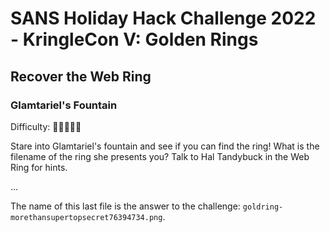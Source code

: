 # SANS Holiday Hack Challenge 2022 - KringleCon V: Golden Rings
## Recover the Web Ring
### Glamtariel's Fountain
Difficulty: 🎄🎄🎄🎄🎄

Stare into Glamtariel's fountain and see if you can find the ring! What is the filename of the ring she presents you? Talk to Hal Tandybuck in the Web Ring for hints.

...

The name of this last file is the answer to the challenge: `goldring-morethansupertopsecret76394734.png`.
